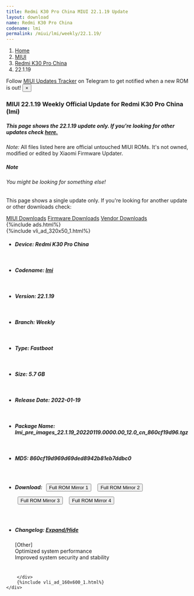 ```yaml
---
title: Redmi K30 Pro China MIUI 22.1.19 Update
layout: download
name: Redmi K30 Pro China
codename: lmi
permalink: /miui/lmi/weekly/22.1.19/
---
```

<nav aria-label="breadcrumb">
    <ol class="breadcrumb">
        <li class="breadcrumb-item"><a href="/">Home</a></li>
        <li class="breadcrumb-item"><a href="/miui/">MIUI</a></li>
        <li class="breadcrumb-item"><a href="/miui/lmi/">Redmi K30 Pro China</a></li>
        <li class="breadcrumb-item active" aria-current="page">22.1.19</li>
    </ol>
</nav>
<div class="alert alert-primary alert-dismissible fade show" role="alert">
    Follow <a href="https://t.me/MIUIUpdatesTracker" class="alert-link">MIUI Updates Tracker</a> on Telegram to get
    notified when a new ROM is out!
    <button type="button" class="close" data-dismiss="alert" aria-label="Close">
        <span aria-hidden="true">&times;</span>
    </button>
</div>
<div class="col-12 mx-auto">
    <h3 class="title bg-light p-2 rounded">MIUI 22.1.19 Weekly Official Update for Redmi K30 Pro China (lmi)</h3>
    <h5>This page shows the 22.1.19 update only. If you're looking for other updates check
        <a href="/miui/lmi/">here.</a></h5>
    <p><i>Note: </i>All files listed here are official untouched MIUI ROMs.
        It's not owned, modified or edited by Xiaomi Firmware Updater.</p>
    <div class="card">
        <div class="card-body">
            <h5 class="card-title">Note</h5>
            <h6 class="card-subtitle mb-2 text-muted">You might be looking for something else!</h6>
            <p class="card-text">This page shows a single update only.
                If you're looking for another update or other downloads check:</p>
            <a href="/miui/" class="card-link">MIUI Downloads</a>
            <a href="/firmware/" class="card-link">Firmware Downloads</a>
            <a href="/vendor/" class="card-link">Vendor Downloads</a>
        </div>
    </div>
    {%include ads.html%}
    <div class="row justify-content-center">
        <div class="col-10" id="downloads">
                    <div class="card card-body">
            {%include vli_ad_320x50_1.html%}
            <ul class="list-unstyled">
                <li style="padding-bottom: 10px;">
                    <h5><b>Device: </b>Redmi K30 Pro China</h5>
                </li>
                <li style="padding-bottom: 10px;">
                    <h5><b>Codename: </b> <a href="/miui/lmi/" target="_blank">lmi</a> </h5>
                </li>
                <li style="padding-bottom: 10px;">
                    <h5><b>Version: </b>22.1.19</h5>
                </li>
                <li style="padding-bottom: 10px;">
                    <h5><b>Branch: </b>Weekly</h5>
                </li>
                <li style="padding-bottom: 10px;">
                    <h5><b>Type: </b>Fastboot</h5>
                </li>
                <li style="padding-bottom: 10px;">
                    <h5><b>Size: </b>5.7 GB</h5>
                </li>
                <li style="padding-bottom: 10px;">
                    <h5><b>Release Date: </b>2022-01-19</h5>
                </li>
                <li style="padding-bottom: 10px;">
                    <h5><b>Package Name: </b><span id="filename" class="text-dark">lmi_pre_images_22.1.19_20220119.0000.00_12.0_cn_860cf19d96.tgz</span></h5>
                </li>
                <li style="padding-bottom: 10px;">
                    <h5><b>MD5: </b><span id="md5" class="text-muted">860cf19d969d69ded8942b81eb7ddbc0</span></h5>
                </li>
                <li style="padding-bottom: 10px;">
                    <h5><b>Download: </b> <button type="button" id="download" class="btn btn-primary" style="margin: 7px;" onclick="window.open('https://bigota.d.miui.com/22.1.19/lmi_pre_images_22.1.19_20220119.0000.00_12.0_cn_860cf19d96.tgz', '_blank');"><i class="fa fa-download"></i> Full ROM Mirror 1</button> <button type="button" id="download" class="btn btn-primary" style="margin: 7px;" onclick="window.open('https://ks3orig.bigota.d.miui.com/22.1.19/lmi_pre_images_22.1.19_20220119.0000.00_12.0_cn_860cf19d96.tgz', '_blank');"><i class="fa fa-download"></i> Full ROM Mirror 2</button> <button type="button" id="download" class="btn btn-primary" style="margin: 7px;" onclick="window.open('https://airtel.bigota.d.miui.com/22.1.19/lmi_pre_images_22.1.19_20220119.0000.00_12.0_cn_860cf19d96.tgz', '_blank');"><i class="fa fa-download"></i> Full ROM Mirror 3</button> <button type="button" id="download" class="btn btn-primary" style="margin: 7px;" onclick="window.open('https://hugeota.d.miui.com/22.1.19/lmi_pre_images_22.1.19_20220119.0000.00_12.0_cn_860cf19d96.tgz', '_blank');"><i class="fa fa-download"></i> Full ROM Mirror 4</button></h5>
                </li>
                <li style="padding-bottom: 10px;">
                    <h5><b>Changelog: </b><a href="#lmi_1_changelog" data-toggle="collapse" role="button"
                            aria-expanded="false" aria-controls="lmi_1_changelog"> <i class="fa fa-arrow-down"
                                aria-hidden="true"></i> Expand/Hide</a></h5>
                    <div class="collapse" id="lmi_1_changelog">
                        <p id="changelog_text">[Other]<br>Optimized system performance<br>Improved system security and stability</p>
                    </div>
                </li>
            </ul>
        </div>

        </div>
        {%include vli_ad_160x600_1.html%}
    </div>
</div>
